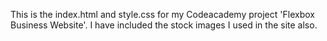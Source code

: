 This is the index.html and style.css for my Codeacademy project 'Flexbox Business Website'. I have included the stock images I used in the site also.
